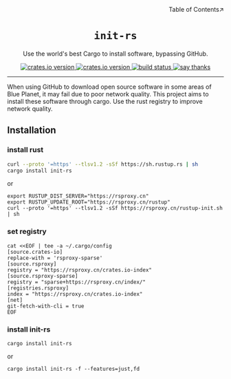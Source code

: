 <div align=right>Table of Contents↗️</div>

<h1 align=center><code>init-rs</code></h1>

<p align=center>Use the world's best Cargo to install software, bypassing GitHub.</p>

<div align=center>
  <a href="https://crates.io/crates/init-rs">
    <img src="https://img.shields.io/crates/v/init-rs.svg" alt="crates.io version">
  </a>
  <a href="https://crates.io/crates/init-rs">
    <img src="https://img.shields.io/github/repo-size/lvillis/init-rs?style=flat-square&color=328657" alt="crates.io version">
  </a>
  <a href="https://github.com/lvillis/init-rs/actions">
    <img src="https://github.com/lvillis/init-rs/actions/workflows/ci.yaml/badge.svg" alt="build status">
  </a>
  <a href="mailto:lvillis@outlook.com?subject=Thanks%20for%20init-rs!">
    <img src="https://img.shields.io/badge/Say%20Thanks-!-1EAEDB.svg" alt="say thanks">
  </a>
</div>


---

When using GitHub to download open source software in some areas of Blue Planet, it may fail due to poor network quality. 
This project aims to install these software through cargo. Use the rust registry to improve network quality.



## Installation

### install rust
```bash
curl --proto '=https' --tlsv1.2 -sSf https://sh.rustup.rs | sh
cargo install init-rs
```
or
```shell
export RUSTUP_DIST_SERVER="https://rsproxy.cn"
export RUSTUP_UPDATE_ROOT="https://rsproxy.cn/rustup"
curl --proto '=https' --tlsv1.2 -sSf https://rsproxy.cn/rustup-init.sh | sh
```

### set registry

```shell
cat <<EOF | tee -a ~/.cargo/config
[source.crates-io]
replace-with = 'rsproxy-sparse'
[source.rsproxy]
registry = "https://rsproxy.cn/crates.io-index"
[source.rsproxy-sparse]
registry = "sparse+https://rsproxy.cn/index/"
[registries.rsproxy]
index = "https://rsproxy.cn/crates.io-index"
[net]
git-fetch-with-cli = true
EOF
```

### install init-rs

```shell
cargo install init-rs
```

or

```shell
cargo install init-rs -f --features=just,fd
```